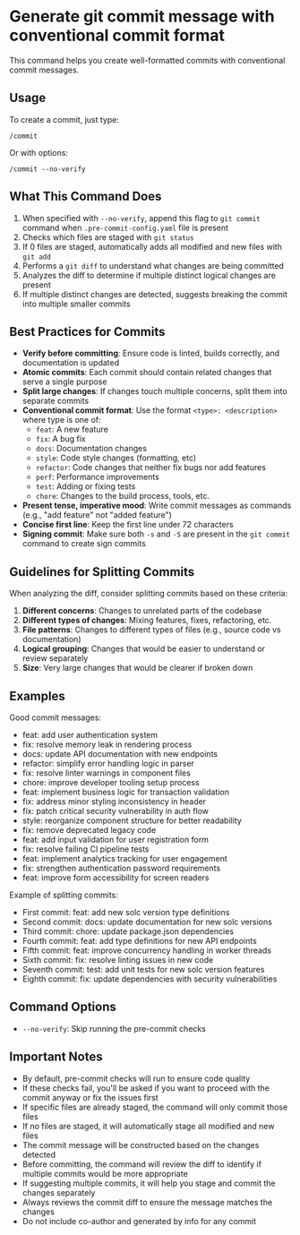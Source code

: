 # Generate git commit message with conventional commit format

This command helps you create well-formatted commits with conventional commit messages.

## Usage

To create a commit, just type:
```
/commit
```

Or with options:
```
/commit --no-verify
```

## What This Command Does

1. When specified with `--no-verify`, append this flag to `git commit` command when `.pre-commit-config.yaml` file is present
2. Checks which files are staged with `git status`
3. If 0 files are staged, automatically adds all modified and new files with `git add`
4. Performs a `git diff` to understand what changes are being committed
5. Analyzes the diff to determine if multiple distinct logical changes are present
6. If multiple distinct changes are detected, suggests breaking the commit into multiple smaller commits

## Best Practices for Commits

- **Verify before committing**: Ensure code is linted, builds correctly, and documentation is updated
- **Atomic commits**: Each commit should contain related changes that serve a single purpose
- **Split large changes**: If changes touch multiple concerns, split them into separate commits
- **Conventional commit format**: Use the format `<type>: <description>` where type is one of:
  - `feat`: A new feature
  - `fix`: A bug fix
  - `docs`: Documentation changes
  - `style`: Code style changes (formatting, etc)
  - `refactor`: Code changes that neither fix bugs nor add features
  - `perf`: Performance improvements
  - `test`: Adding or fixing tests
  - `chore`: Changes to the build process, tools, etc.
- **Present tense, imperative mood**: Write commit messages as commands (e.g., "add feature" not "added feature")
- **Concise first line**: Keep the first line under 72 characters
- **Signing commit**: Make sure both `-s` and `-S` are present in the `git commit` command to create sign commits

## Guidelines for Splitting Commits

When analyzing the diff, consider splitting commits based on these criteria:

1. **Different concerns**: Changes to unrelated parts of the codebase
2. **Different types of changes**: Mixing features, fixes, refactoring, etc.
3. **File patterns**: Changes to different types of files (e.g., source code vs documentation)
4. **Logical grouping**: Changes that would be easier to understand or review separately
5. **Size**: Very large changes that would be clearer if broken down

## Examples

Good commit messages:
- feat: add user authentication system
- fix: resolve memory leak in rendering process
- docs: update API documentation with new endpoints
- refactor: simplify error handling logic in parser
- fix: resolve linter warnings in component files
- chore: improve developer tooling setup process
- feat: implement business logic for transaction validation
- fix: address minor styling inconsistency in header
- fix: patch critical security vulnerability in auth flow
- style: reorganize component structure for better readability
- fix: remove deprecated legacy code
- feat: add input validation for user registration form
- fix: resolve failing CI pipeline tests
- feat: implement analytics tracking for user engagement
- fix: strengthen authentication password requirements
- feat: improve form accessibility for screen readers

Example of splitting commits:
- First commit: feat: add new solc version type definitions
- Second commit: docs: update documentation for new solc versions
- Third commit: chore: update package.json dependencies
- Fourth commit: feat: add type definitions for new API endpoints
- Fifth commit: feat: improve concurrency handling in worker threads
- Sixth commit: fix: resolve linting issues in new code
- Seventh commit: test: add unit tests for new solc version features
- Eighth commit: fix: update dependencies with security vulnerabilities

## Command Options

- `--no-verify`: Skip running the pre-commit checks

## Important Notes

- By default, pre-commit checks will run to ensure code quality
- If these checks fail, you'll be asked if you want to proceed with the commit anyway or fix the issues first
- If specific files are already staged, the command will only commit those files
- If no files are staged, it will automatically stage all modified and new files
- The commit message will be constructed based on the changes detected
- Before committing, the command will review the diff to identify if multiple commits would be more appropriate
- If suggesting multiple commits, it will help you stage and commit the changes separately
- Always reviews the commit diff to ensure the message matches the changes
- Do not include co-author and generated by info for any commit
